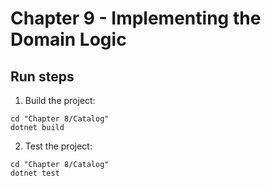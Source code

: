 # Chapter 9 - Implementing the Domain Logic

## Run steps

1. Build the project:

```
cd "Chapter 8/Catalog"
dotnet build
```

2. Test the project:

```
cd "Chapter 8/Catalog"
dotnet test
```
